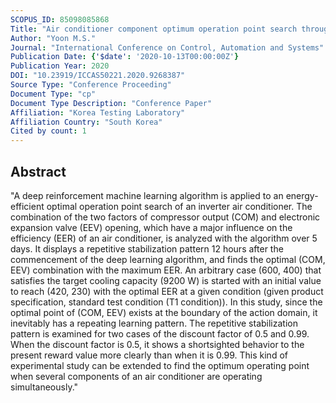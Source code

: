 ```yaml
---
SCOPUS_ID: 85098085868
Title: "Air conditioner component optimum operation point search through a deep reinforcement learning algorithm"
Author: "Yoon M.S."
Journal: "International Conference on Control, Automation and Systems"
Publication Date: {'$date': '2020-10-13T00:00:00Z'}
Publication Year: 2020
DOI: "10.23919/ICCAS50221.2020.9268387"
Source Type: "Conference Proceeding"
Document Type: "cp"
Document Type Description: "Conference Paper"
Affiliation: "Korea Testing Laboratory"
Affiliation Country: "South Korea"
Cited by count: 1
---
```


## Abstract
"A deep reinforcement machine learning algorithm is applied to an energy-efficient optimal operation point search of an inverter air conditioner. The combination of the two factors of compressor output (COM) and electronic expansion valve (EEV) opening, which have a major influence on the efficiency (EER) of an air conditioner, is analyzed with the algorithm over 5 days. It displays a repetitive stabilization pattern 12 hours after the commencement of the deep learning algorithm, and finds the optimal (COM, EEV) combination with the maximum EER. An arbitrary case (600, 400) that satisfies the target cooling capacity (9200 W) is started with an initial value to reach (420, 230) with the optimal EER at a given condition (given product specification, standard test condition (T1 condition)). In this study, since the optimal point of (COM, EEV) exists at the boundary of the action domain, it inevitably has a repeating learning pattern. The repetitive stabilization pattern is examined for two cases of the discount factor of 0.5 and 0.99. When the discount factor is 0.5, it shows a shortsighted behavior to the present reward value more clearly than when it is 0.99. This kind of experimental study can be extended to find the optimum operating point when several components of an air conditioner are operating simultaneously."
